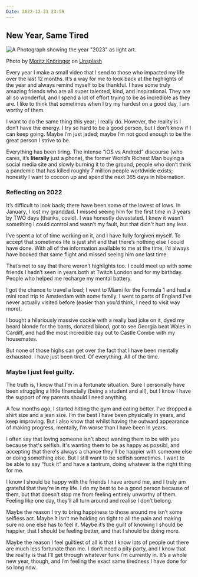 ```yaml
---
Date: 2022-12-31 23:59
---
```


## New Year, Same Tired

![A Photograph showing the year "2023" as light art.](https://images.unsplash.com/photo-1668586556253-24f561a92712?w=1000)<div class="caption"><p>Photo by [Moritz Knöringer](https://unsplash.com/@mokngr) on [Unsplash](https://unsplash.com/)</p></div>

Every year I make a small video that I send to those who impacted my life over the last 12 months. It’s a way for me to look back at the highlights of the year and always remind myself to be thankful. I have some truly amazing friends who are all super talented, kind, and inspirational. They are all so wonderful, and I spend a lot of effort trying to be as incredible as they are. I like to think that sometimes when I try my hardest on a good day, I am worthy of them. 

I want to do the same thing this year; I really do. However, the reality is I don’t have the energy. I try so hard to be a good person, but I don’t know if I can keep going. Maybe I’m just jaded; maybe I’m not good enough to be the great person I strive to be.

Everything has been tiring. The intense “iOS vs Android” discourse (who cares, it’s **literally** just a phone), the former World’s Richest Man buying a social media site and slowly burning it to the ground, people who don’t think a pandemic that has killed roughly 7 million people worldwide exists; honestly I want to cocoon up and spend the next 365 days in hibernation.

### Reflecting on 2022
It’s difficult to look back; there have been some of the lowest of lows. In January, I lost my granddad. I missed seeing him for the first time in 3 years by TWO days (thanks, covid). I was honestly devastated. I knew it wasn't something I could control and wasn't my fault, but that didn't hurt any less.

I’ve spent a lot of time working on it, and I have fully forgiven myself. To accept that sometimes life is just shit and that there’s nothing else I could have done. With all of the information available to me at the time, I’d always have booked that same flight and missed seeing him one last time.

That’s not to say that there weren’t highlights too. I could meet up with some friends I hadn’t seen in years both at Twitch London and for my birthday. People who helped me recharge my mental battery.

I got the chance to travel a load; I went to Miami for the Formula 1 and had a mini road trip to Amsterdam with some family. I went to parts of England I’ve never actually visited before (easier than you’d think, I need to visit way more).

I bought a hilariously massive cookie with a really bad joke on it, dyed my beard blonde for the bants, donated blood, got to see Georgia beat Wales in Cardiff, and had the most incredible day out to Castle Combe with my housemates.

But none of those highs can get over the fact that I have been mentally exhausted. I have just been tired. Of everything. All of the time.

### Maybe I just feel guilty.
The truth is, I know that I’m in a fortunate situation. Sure I personally have been struggling a little financially (being a student and all), but I know I have the support of my parents should I need anything.

A few months ago, I started hitting the gym and eating better. I’ve dropped a shirt size and a jean size. I’m the best I have been physically in years, and keep improving. But I also know that whilst having the outward appearance of making progress, mentally, I’m worse than I have been in years.

I often say that loving someone isn't about wanting them to be with you because that's selfish. It's wanting them to be as happy as possibl, and accepting that there's always a chance they'll be happier with someone else or doing something else. But I still want to be selfish sometimes. I want to be able to say “fuck it” and have a tantrum, doing whatever is the right thing for me.

I know I should be happy with the friends I have around me, and I truly am grateful that they’re in my life. I do my best to be a good person because of them, but that doesn’t stop me from feeling entirely unworthy of them. Feeling like one day, they’ll all turn around and realise I don’t belong.

Maybe the reason I try to bring happiness to those around me isn’t some selfless act. Maybe it isn’t me holding on tight to all the pain and making sure no one else has to feel it. Maybe it’s the guilt of knowing I should be happier, that I should be feeling better, and that I should be doing more.

Maybe the reason I feel guiltiest of all is that I know lots of people out there are much less fortunate than me. I don’t need a pity party, and I know that the reality is that I’ll get through whatever funk I’m currently in. It’s a whole new year, though, and I’m feeling the exact same tiredness I have done for so long now.